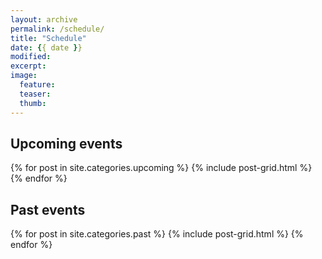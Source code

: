 ```yaml
---
layout: archive
permalink: /schedule/
title: "Schedule"
date: {{ date }}
modified:
excerpt:
image:
  feature: 
  teaser: 
  thumb: 
---
```


## Upcoming events

<div class="tiles">
{% for post in site.categories.upcoming %}
  {% include post-grid.html %}
{% endfor %}
</div><!-- /.tiles -->

## Past events

<div class="tiles">
{% for post in site.categories.past %}
  {% include post-grid.html %}
{% endfor %}
</div><!-- /.tiles -->